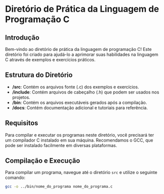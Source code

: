 # Diretório de Prática da Linguagem de Programação C

## Introdução

Bem-vindo ao diretório de prática da linguagem de programação C! Este diretório foi criado para ajudá-lo a aprimorar suas habilidades na linguagem C através de exemplos e exercícios práticos.

## Estrutura do Diretório

- **/src**: Contém os arquivos fonte (.c) dos exemplos e exercícios.
- **/include**: Contém arquivos de cabeçalho (.h) que podem ser usados nos projetos.
- **/bin**: Contém os arquivos executáveis gerados após a compilação.
- **/docs**: Contém documentação adicional e tutoriais para referência.

## Requisitos

Para compilar e executar os programas neste diretório, você precisará ter um compilador C instalado em sua máquina. Recomendamos o GCC, que pode ser instalado facilmente em diversas plataformas.

## Compilação e Execução

Para compilar um programa, navegue até o diretório `src` e utilize o seguinte comando:

```sh
gcc -o ../bin/nome_do_programa nome_do_programa.c
